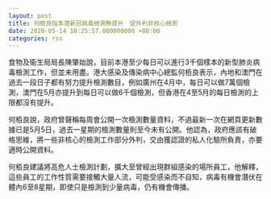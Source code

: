 ```yaml
---
layout: post
title: 何栢良指本港新冠病毒檢測無提升　促外判非核心檢測
date: 2020-05-14 18:25:57.000000000 +08:00
categories: rss
---
```


食物及衞生局局長陳肇始說，目前本港至少每日可以進行3千個樣本的新型肺炎病毒檢測工作，但並未用盡。港大感染及傳染病中心總監何栢良表示，內地和澳門在過去一段日子都有努力提升檢測數目，例如廣州在4月中，每日可以做7萬個檢測，澳門在5月亦提升到每日可以做6千個檢測，但香港在4至5月的每日檢測的上限都沒有提升。

何栢良說，政府曾聲稱每周會公開一次檢測數量資料，不過最新一次在網頁更新數據已是5月5日，過去一星期的檢測數量則至今未有公開。他認為，政府應該有破格思維，將一些非核心的檢測工作部分外判，交由獲認證的私人化驗所負責，亦要適時公開資料。

何栢良建議將高危人士檢測計劃，擴大至曾經出現群組感染的場所員工，他解釋，這些員工的工作性質需要接觸大量人流，可能受感染而不自知，病毒有機會潛伏在體內6至8星期，即使只是檢測到少量病毒，仍有機會傳播。
